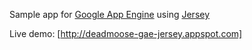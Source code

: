 Sample app for [Google App Engine](https://developers.google.com/appengine/docs/java/overview) using [Jersey](https://jersey.java.net)

Live demo: [http://deadmoose-gae-jersey.appspot.com]
